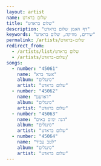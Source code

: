 ```yaml
---
layout: artist
name: שלום בראדט
title: "שלום בראדט"
description: "דף האמן שלום בראדט"
keywords: "שירים, מוזיקה, שלום בראדט"
permalink: /artists/שלום-בראדט
redirect_from:
  - /artists/list/שלום בראדט
  - /artists/שלום-בראדט/
songs:
  - number: "45061"
    name: "אשר ברא"
    album: "סינגלים"
    artist: "שלום בראדט"
  - number: "45062"
    name: "דאווענן"
    album: "סינגלים"
    artist: "שלום בראדט"
  - number: "45063"
    name: "הנה ימים באים"
    album: "סינגלים"
    artist: "שלום בראדט"
  - number: "45064"
    name: "לטב עביד"
    album: "סינגלים"
    artist: "שלום בראדט"
---
```

